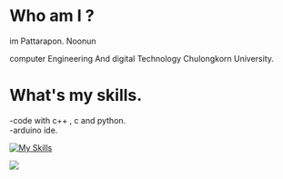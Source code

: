 # Who am I ?
im  Pattarapon. Noonun

computer Engineering And digital Technology Chulongkorn University.

# What's my skills.
-code with c++ , c and python.  
-arduino ide.  

[![My Skills](https://skillicons.dev/icons?i=py,c,cpp,arduino,vscode)](https://skillicons.dev)

![](http://github-profile-summary-cards.vercel.app/api/cards/profile-details?username=vn7n24fzkq&theme=default)